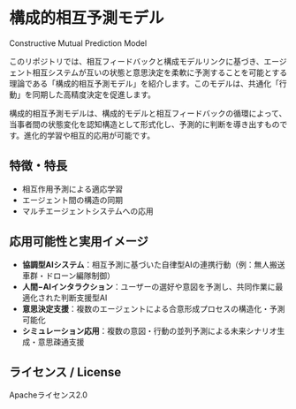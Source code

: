 # 構成的相互予測モデル  
Constructive Mutual Prediction Model

このリポジトリでは、相互フィードバックと構成モデルリンクに基づき、エージェント相互システムが互いの状態と意思決定を柔軟に予測することを可能とする理論である「構成的相互予測モデル」を紹介します。このモデルは、共通化「行動」を同期した高精度決定を促進します。

構成的相互予測モデルは、構成的モデルと相互フィードバックの循環によって、当事者間の状態変化を認知構造として形式化し、予測的に判断を導き出すものです。進化的学習や相互的応用が可能です。

## 特徴・特長

- 相互作用予測による適応学習  
- エージェント間の構造の同期  
- マルチエージェントシステムへの応用  

## 応用可能性と実用イメージ

- **協調型AIシステム**：相互予測に基づいた自律型AIの連携行動（例：無人搬送車群・ドローン編隊制御）  
- **人間−AIインタラクション**：ユーザーの選好や意図を予測し、共同作業に最適化された判断支援型AI  
- **意思決定支援**：複数のエージェントによる合意形成プロセスの構造化・予測可能化  
- **シミュレーション応用**：複数の意図・行動の並列予測による未来シナリオ生成・意思疎通支援  

## ライセンス / License
Apacheライセンス2.0
